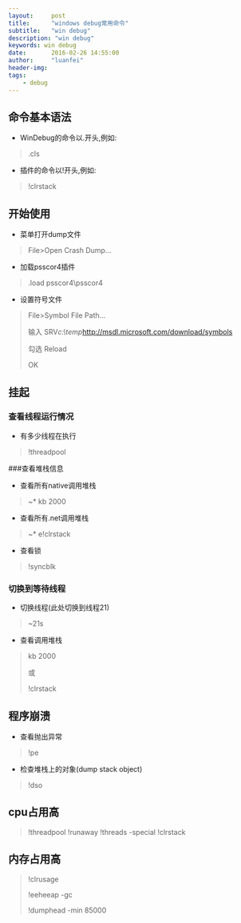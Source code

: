 ```yaml
---
layout:     post
title:      "windows debug常用命令"
subtitle:   "win debug"
description: "win debug"
keywords: win debug
date:       2016-02-26 14:55:00
author:     "luanfei"
header-img: 
tags:
    - debug
---
```


## 命令基本语法

* WinDebug的命令以.开头,例如:

>.cls

* 插件的命令以!开头,例如:

> !clrstack

## 开始使用

* 菜单打开dump文件

> File>Open Crash Dump...

* 加载psscor4插件

> .load psscor4\psscor4

* 设置符号文件

> File>Symbol File Path...
>
>输入 SRV*c:\temp*http://msdl.microsoft.com/download/symbols
>
>勾选 Reload
>
> OK

## 挂起

### 查看线程运行情况

* 有多少线程在执行

>!threadpool

###查看堆栈信息

* 查看所有native调用堆栈

> ~* kb 2000 

* 查看所有.net调用堆栈

> ~* e!clrstack 

* 查看锁

> !syncblk 

### 切换到等待线程

* 切换线程(此处切换到线程21)

> ~21s

* 查看调用堆栈

>kb 2000
>
>或
>
>!clrstack

## 程序崩溃

* 查看抛出异常

> !pe

* 检查堆栈上的对象(dump stack object)

> !dso

## cpu占用高

> !threadpool
> !runaway
> !threads -special
> !clrstack

## 内存占用高

> !clrusage
>
> !eeheeap -gc
>
> !dumphead -min 85000
